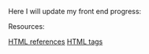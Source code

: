 Here I will update my front end progress:

Resources: 

[HTML references]("https://htmlreference.io/")
[HTML tags]("https://allthetags.com/")
